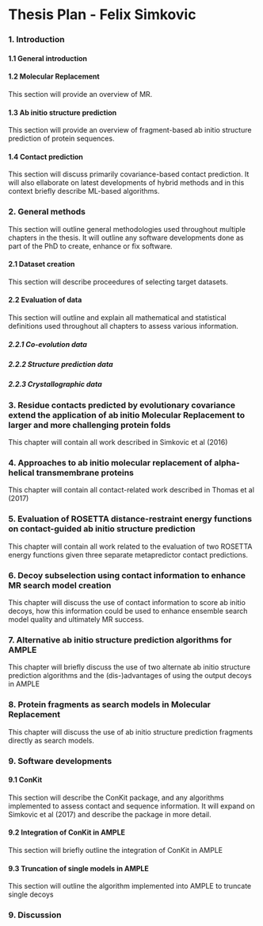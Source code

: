 # Thesis Plan - Felix Simkovic

### 1. Introduction

#### 1.1 General introduction

#### 1.2 Molecular Replacement
This section will provide an overview of MR.

#### 1.3 Ab initio structure prediction
This section will provide an overview of fragment-based ab initio structure prediction of protein sequences.

#### 1.4 Contact prediction
This section will discuss primarily covariance-based contact prediction. It will also ellaborate on latest developments
of hybrid methods and in this context briefly describe ML-based algorithms.

### 2. General methods
This section will outline general methodologies used throughout multiple chapters in the thesis. It will outline any
software developments done as part of the PhD to create, enhance or fix software.

#### 2.1 Dataset creation
This section will describe proceedures of selecting target datasets.

#### 2.2 Evaluation of data
This section will outline and explain all mathematical and statistical definitions used throughout all chapters to
assess various information.

##### 2.2.1 Co-evolution data

##### 2.2.2 Structure prediction data

##### 2.2.3 Crystallographic data

### 3. Residue contacts predicted by evolutionary covariance extend the application of ab initio Molecular Replacement to larger and more challenging protein folds
This chapter will contain all work described in Simkovic et al (2016)

### 4. Approaches to ab initio molecular replacement of alpha-helical transmembrane proteins
This chapter will contain all contact-related work described in Thomas et al (2017)

### 5. Evaluation of ROSETTA distance-restraint energy functions on contact-guided ab initio structure prediction
This chapter will contain all work related to the evaluation of two ROSETTA energy functions given three separate
metapredictor contact predictions.

### 6. Decoy subselection using contact information to enhance MR search model creation
This chapter will discuss the use of contact information to score ab initio decoys, how this information could be used to enhance ensemble search model quality and ultimately MR success.

### 7. Alternative ab initio structure prediction algorithms for AMPLE
This chapter will briefly discuss the use of two alternate ab initio structure prediction algorithms and the (dis-)advantages of using the output decoys in AMPLE

### 8. Protein fragments as search models in Molecular Replacement
This chapter will discuss the use of ab initio structure prediction fragments directly as search models.

### 9. Software developments

#### 9.1 ConKit
This section will describe the ConKit package, and any algorithms implemented to assess contact and sequence information. 
It will expand on Simkovic et al (2017) and describe the package in more detail.

#### 9.2 Integration of ConKit in AMPLE
This section will briefly outline the integration of ConKit in AMPLE

#### 9.3 Truncation of single models in AMPLE
This section will outline the algorithm implemented into AMPLE to truncate single decoys

### 9. Discussion
